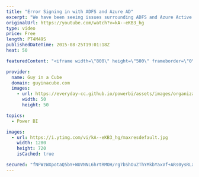 ```yaml
---
title: "Error Signing in with ADFS and Azure AD"
excerpt: "We have been seeing issues surrounding ADFS and Azure Active Directory when trying to sign in with the Power BI Client apps.  This includes our mobile apps (iOS, Android, Windows), Power BI Desktop, the Analysis Services Connector and the Gateways.  Blog:  http://blogs.technet.com/b/powerbisupport/archive/2015/08/25/error-signing-in-with-adfs-and-azure-ad.aspx"
originalUrl: https://youtube.com/watch?v=kA--eKB3_hg
type: video
price: Free
length: PT4M49S
publishedDateTime: 2015-08-25T19:01:18Z
heat: 50

featuredContent: "<iframe width=\"800\" height=\"500\" frameborder=\"0\" src=\"https://www.youtube.com/embed/kA--eKB3_hg\" allow=\"accelerometer; autoplay; encrypted-media; gyroscope; picture-in-picture\" allowfullscreen></iframe>"

provider:
  name: Guy in a Cube
  domain: guyinacube.com
  images:
    - url: https://everyday-cc.github.io/powerbi/assets/images/organizations/guyinacube.com-50x50.jpg
      width: 50
      height: 50

topics:
  - Power BI

images:
  - url: https://i.ytimg.com/vi/kA--eKB3_hg/maxresdefault.jpg
    width: 1280
    height: 720
    isCached: true

secured: "fNFWzWXpotaQ5bY+WUVNNL6hrtRMOH/rg7bShOuZThYMkbYaxVf+ARs0ysRLx0Qa4rhfplTXKk2c8U1hyrF2Ryxw/7wPN7uzjZjdHhMgWWJoPmppdzYFBl5vEuQ98FvEuqG+dUhX0bOydR60xt1SKC+kPIKXLgmfq3H4ESSY4qmDoNv3AfAveJhGZExKroGfed7crqmX6QDSiQWZe/hyb0RZqr1PzadPLcNk1BBW7cdon6iYRwJiGdCc49h05i/K6xfd8nglKlP50v416mswF9/xyDyCMWTlCKcz/NYUmlkoN4bN1xtthXJhzF7Q9qUAwcH201ZRAT7EZCU0t6zON3z+3TBU646S0h8QSZgGenfGn4eTc1hHe2kGXHjnRQX9q+0jiMiGc/tUueZUVMYoq62bVr2j55Ohd+5npGFTwwA=;wRisdBrtQkpPeepfLuJFLQ=="
---
```


